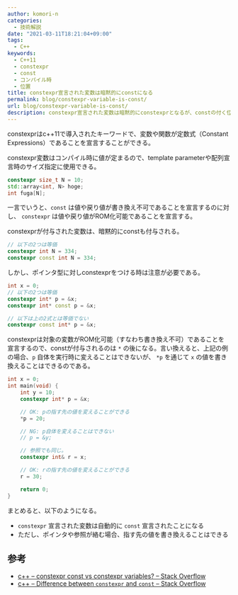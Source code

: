 ```yaml
---
author: komori-n
categories:
  - 技術解説
date: "2021-03-11T18:21:04+09:00"
tags:
  - C++
keywords:
  - C++11
  - constexpr
  - const
  - コンパイル時
  - 位置
title: constexpr宣言された変数は暗黙的にconstになる
permalink: blog/constexpr-variable-is-const/
url: blog/constexpr-variable-is-const/
description: constexpr宣言された変数は暗黙的にconstexprとなるが、constの付く位置に注意。
---
```


constexprはc++11で導入されたキーワードで、変数や関数が定数式（Constant Expressions）であることを宣言することができる。

constexpr変数はコンパイル時に値が定まるので、template parameterや配列宣言時のサイズ指定に使用できる。

```cpp
constexpr size_t N = 10;
std::array<int, N> hoge;
int fuga[N];
```

一言でいうと、`const` は値や戻り値が書き換え不可であることを宣言するのに対し、 `constexpr` は値や戻り値がROM化可能であることを宣言する。

constexprが付与された変数は、暗黙的にconstも付与される。

```cpp
// 以下の2つは等価
constexpr int N = 334;
constexpr const int N = 334;
```

しかし、ポインタ型に対しconstexprをつける時は注意が必要である。

```cpp
int x = 0;
// 以下の2つは等価
constexpr int* p = &x;
constexpr int* const p = &x;

// 以下は上の2式とは等価でない
constexpr const int* p = &x;
```

constexprは対象の変数がROM化可能（すなわち書き換え不可）であることを宣言するので、constが付与されるのは `*` の後になる。言い換えると、上記の例の場合、`p` 自体を実行時に変えることはできないが、 `*p` を通じて `x` の値を書き換えることはできるのである。

```cpp
int x = 0;
int main(void) {
    int y = 10;
    constexpr int* p = &x;

    // OK: pの指す先の値を変えることができる
    *p = 20;

    // NG: p自体を変えることはできない
    // p = &y;

    // 参照でも同じ。
    constexpr int& r = x;

    // OK: rの指す先の値を変えることができる
    r = 30;

    return 0;
}
```

まとめると、以下のようになる。

- `constexpr` 宣言された変数は自動的に `const` 宣言されたことになる
- ただし、ポインタや参照が絡む場合、指す先の値を書き換えることはできる

## 参考

- [c++ – constexpr const vs constexpr variables? – Stack Overflow](https://stackoverflow.com/questions/28845058/constexpr-const-vs-constexpr-variables)
- [c++ – Difference between `constexpr` and `const` – Stack Overflow](https://stackoverflow.com/questions/14116003/difference-between-constexpr-and-const)
